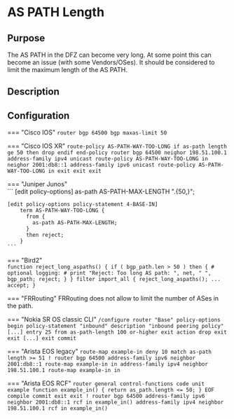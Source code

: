 # AS PATH Length

## Purpose

The AS PATH in the DFZ can become very long. At some point this can become an issue (with some Vendors/OSes). It should be considered to limit the maximum length of the AS PATH. 

## Description

## Configuration

=== "Cisco IOS"
    ```
    router bgp 64500
     bgp maxas-limit 50
    ```

=== "Cisco IOS XR"
    ```
    route-policy AS-PATH-WAY-TOO-LONG
     if as-path length ge 50 then
      drop
     endif
    end-policy
    router bgp 64500
     neighor 198.51.100.1
      address-family ipv4 unicast
       route-policy AS-PATH-WAY-TOO-LONG in
     neighor 2001:db8::1
      address-family ipv6 unicast
       route-policy AS-PATH-WAY-TOO-LONG in
      exit
     exit
    exit
    ```

=== "Juniper Junos"  
    ```
    [edit policy-options]
        as-path AS-PATH-MAX-LENGTH ".{50,}";

    [edit policy-options policy-statement 4-BASE-IN]
        term AS-PATH-WAY-TOO-LONG {
          from {
            as-path AS-PATH-MAX-LENGTH;
          } 
          then reject;
        }
    ```

=== "Bird2"  
    ```
    function reject_long_aspaths()
    {
      if ( bgp_path.len > 50 ) then {
        # optional logging:
        # print "Reject: Too long AS path: ", net, " ", bgp_path;
        reject;
      }
    }
    filter import_all {
      reject_long_aspaths();
      ...
      accept;
    }
    ```

=== "FRRouting"
    FRRouting does not allow to limit the number of ASes in the path.

=== "Nokia SR OS classic CLI"
    ```
    /configure router "Base" policy-options
    begin
            policy-statement "inbound"
                description "inbound peering policy"
                [...]
                entry 25
                    from
                        as-path-length 100 or-higher
                    exit
                    action drop
                    exit
                exit
                [...]
            exit
    commit
    ```

=== "Arista EOS legacy"
    ```
    route-map example-in deny 10
       match as-path length >= 51
    !
    router bgp 64500
       address-family ipv6
          neighbor 2001:db8::1 route-map example-in in
       address-family ipv4
          neighbor 198.51.100.1 route-map example-in in
    ```

=== "Arista EOS RCF"
    ```
    router general
    control-functions
       code unit example
    function example_in() {
      return as_path.length <= 50;
    }
    EOF
          compile
          commit
          exit
       exit
    !
    router bgp 64500
       address-family ipv6
          neighbor 2001:db8::1 rcf in example_in()
       address-family ipv4
          neighbor 198.51.100.1 rcf in example_in()
    ```
